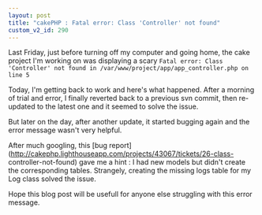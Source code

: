 ```yaml
---
layout: post
title: "cakePHP : Fatal error: Class 'Controller' not found"
custom_v2_id: 290
---
```


Last Friday, just before turning off my computer and going home, the cake
project I'm working on was displaying a scary `Fatal error: Class 'Controller'
not found in /var/www/project/app/app_controller.php on line 5`

Today, I'm getting back to work and here's what happened. After a morning of
trial and error, I finally reverted back to a previous svn commit, then re-
updated to the latest one and it seemed to solve the issue.

But later on the day, after another update, it started bugging again and the
error message wasn't very helpful.

After much googling, this [bug
report](http://cakephp.lighthouseapp.com/projects/43067/tickets/26-class-
controller-not-found) gave me a hint : I had new models but didn't create the
corresponding tables. Strangely, creating the missing logs table for my Log
class solved the issue.

Hope this blog post will be usefull for anyone else struggling with this error
message.



